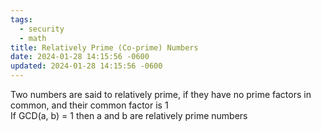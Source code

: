 ```yaml
---
tags:
  - security
  - math
title: Relatively Prime (Co-prime) Numbers
date: 2024-01-28 14:15:56 -0600
updated: 2024-01-28 14:15:56 -0600
---
```


Two numbers are said to relatively prime, if they have no prime factors in common, and their common factor is 1  
If GCD(a, b) = 1 then a and b are relatively prime numbers

